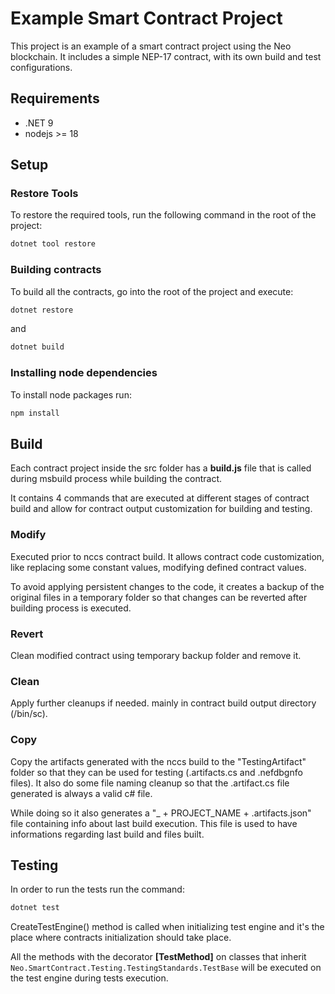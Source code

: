 ﻿# Example Smart Contract Project

This project is an example of a smart contract project using the Neo blockchain. It includes a simple NEP-17 contract, with its own build and test configurations.

## Requirements

- .NET 9
- nodejs >= 18

## Setup

### Restore Tools

To restore the required tools, run the following command in the root of the project:

```bash
dotnet tool restore
```

### Building contracts

To build all the contracts, go into the root of the project and execute:

```bash
dotnet restore
```

and

```bash
dotnet build
```

### Installing node dependencies

To install node packages run:

```bash
npm install
```

## Build

Each contract project inside the src folder has a **build.js** file that is called during msbuild process while building the contract.

It contains 4 commands that are executed at different stages of contract build and allow for contract output customization for building and testing.

### Modify

Executed prior to nccs contract build. It allows contract code customization, like replacing some constant values, modifying defined contract values.

To avoid applying persistent changes to the code, it creates a backup of the original files in a temporary folder so that changes can be reverted after building process is executed.

### Revert

Clean modified contract using temporary backup folder and remove it.

### Clean

Apply further cleanups if needed. mainly in contract build output directory (/bin/sc).

### Copy

Copy the artifacts generated with the nccs build to the "TestingArtifact" folder so that they can be used for testing (.artifacts.cs and .nefdbgnfo files). It also do some file naming cleanup so that the .artifact.cs file generated is always a valid c# file.

While doing so it also generates a "_ + PROJECT_NAME + .artifacts.json" file containing info about last build execution. This file is used to have informations regarding last build and files built.

## Testing

In order to run the tests run the command:

```bash
dotnet test
```

CreateTestEngine() method is called when initializing test engine and it's the place where contracts initialization should take place.

All the methods with the decorator **[TestMethod]** on classes that inherit `Neo.SmartContract.Testing.TestingStandards.TestBase` will be executed on the test engine during tests execution.
